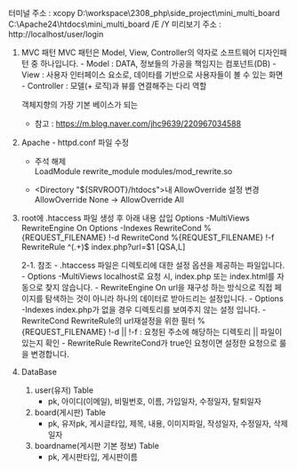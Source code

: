 터미널 주소 :
xcopy D:\workspace\2308_php\side_project\mini_multi_board C:\Apache24\htdocs\mini_multi_board /E /Y
미리보기 주소 : http://localhost/user/login

1. MVC 패턴 
    MVC 패턴은 Model, View, Controller의 약자로 소프트웨어 디자인패턴 중 하나입니다.
        - Model : DATA, 정보들의 가공을 책임지는 컴포넌트(DB)
        - View : 사용자 인터페이스 요소로, 데이타를 기반으로 사용자들이 볼 수 있는 화면
        - Controller : 모델(+ 로직)과 뷰를 연결해주는 다리 역할

    객체지향의 가장 기본 베이스가 되는 
    - 참고 : https://m.blog.naver.com/jhc9639/220967034588
    
2. Apache - httpd.conf 파일 수정
	- 주석 해제       
	LoadModule rewrite_module modules/mod_rewrite.so

	- <Directory "${SRVROOT}/htdocs">내 AllowOverride 설정 변경
		AllowOverride None -> AllowOverride All

3. root에 .htaccess 파일 생성 후 아래 내용 삽입
	Options -MultiViews
	RewriteEngine On
	Options -Indexes
	RewriteCond %{REQUEST_FILENAME} !-d
	RewriteCond %{REQUEST_FILENAME} !-f
	RewriteRule ^(.+)$ index.php?url=$1 [QSA,L]

	2-1. 참조
		- .htaccess 파일은 디렉토리에 대한 설정 옵션을 제공하는 파일입니다.
		- Options -MultiViews
			localhost로 요청 시, index.php 또는 index.html를 자동으로 찾지 않습니다.
		- RewriteEngine On
			url을 재구성 하는 방식으로 직접 페이지를 탐색하는 것이 아니라 하나의 데이터로 받아드리는 설정입니다.
		- Options -Indexes
			index.php가 없을 경우 디렉토리를 보여주지 않는 설정 입니다.
		- RewriteCond
			RewriteRule의 url재설정을 위한 필터
			%{REQUEST_FILENAME} !-d || !-f : 요청된 주소에 해당하는 디렉토리 || 파일이 있는지 확인
		- RewriteRule
			RewriteCond가 true인 요청이면 설정한 요청으로 룰을 변경합니다.

4. DataBase
	1) user(유저) Table
		- pk, 아이디(이메일), 비밀번호, 이름, 가입일자, 수정일자, 탈퇴일자
	2) board(게시판) Table
		- pk, 유저pk, 게시글타입, 제목, 내용, 이미지파일, 작성일자, 수정일자, 삭제일자
	3) boardname(게시판 기본 정보) Table
		- pk, 게시판타입, 게시판이름
